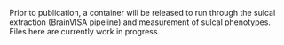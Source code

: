 Prior to publication, a container will be released to run through the sulcal extraction (BrainVISA pipeline) and measurement of sulcal phenotypes. Files here are currently work in progress.
